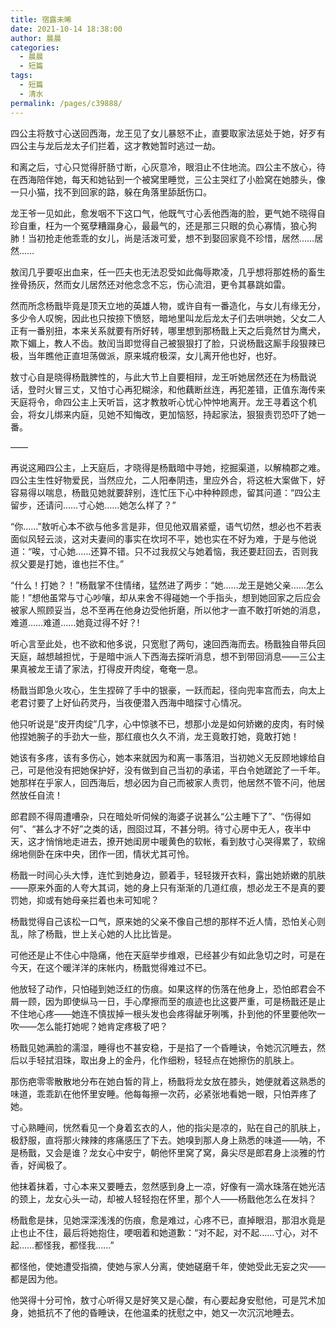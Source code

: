 ```yaml
---
title: 宿露未晞
date: 2021-10-14 18:38:00
author: 晨晨
categories: 
  - 晨晨
  - 短篇
tags: 
  - 短篇
  - 清水
permalink: /pages/c39888/
---
```


四公主将敖寸心送回西海，龙王见了女儿暴怒不止，直要取家法惩处于她，好歹有四公主与龙后龙太子们拦着，这才教她暂时逃过一劫。

和离之后，寸心只觉得肝肠寸断，心灰意冷，眼泪止不住地流。四公主不放心，待在西海陪伴她，每天和她钻到一个被窝里睡觉，三公主哭红了小脸窝在她膝头，像一只小猫，找不到回家的路，躲在角落里舔舐伤口。

<!-- more -->

龙王爷一见如此，愈发咽不下这口气，他既气寸心丢他西海的脸，更气她不晓得自珍自重，枉为一个冤孽糟蹋身心，最最气的，还是那三只眼的负心寡情，狼心狗肺！当初抢走他乖乖的女儿，尚是活泼可爱，想不到娶回家竟不珍惜，居然……居然……

敖闰几乎要呕出血来，任一匹夫也无法忍受如此侮辱欺凌，几乎想将那姓杨的畜生挫骨扬灰，然而女儿居然还对他念念不忘，伤心流泪，更令其暴跳如雷。

然而所念杨戬毕竟是顶天立地的英雄人物，或许自有一番造化，与女儿有缘无分，多少令人叹惋，因此也只按捺下愤怒，暗地里叫龙后龙太子们去哄哄她，父女二人正有一番别扭，本来关系就要有所好转，哪里想到那杨戬上天之后竟然甘为鹰犬，欺下媚上，教人不齿。敖闰当即觉得自己被狠狠打了脸，只说杨戬这厮手段狠辣已极，当年瞧他正直坦荡做派，原来城府极深，女儿离开他也好，也好。

敖寸心自是晓得杨戬脾性的，与此大节上自要相辩，龙王听她居然还在为杨戬说话，登时火冒三丈，又怕寸心再犯糊涂，和他藕断丝连，再犯差错，正值东海传来天庭将令，命四公主上天听旨，这才教敖听心忧心忡忡地离开。龙王寻着这个机会，将女儿绑来内庭，见她不知悔改，更加恼怒，持起家法，狠狠责罚恐吓了她一番。

——

再说这厢四公主，上天庭后，才晓得是杨戬暗中寻她，挖掘渠道，以解楠郡之难。四公主生性好物爱民，当然应允，二人阳奉阴违，里应外合，将这桩大案做下，好容易得以喘息，杨戬见她就要辞别，连忙压下心中种种顾虑，留其问道：“四公主留步，还请问……寸心她……她怎么样了？”

“你……”敖听心本不欲与他多言是非，但见他双眉紧蹙，语气切然，想必也不若表面似风轻云淡，这对夫妻间的事实在坎坷不平，她也实在不好为难，于是与他说道：“唉，寸心她……还算不错。只不过我叔父与她着恼，我还要赶回去，否则我叔父要是打她，谁也拦不住。”

“什么！打她？！”杨戬掌不住情绪，猛然进了两步：“她……龙王是她父亲……怎么能！”想他虽常与寸心吵嚷，却从来舍不得碰她一个手指头，想到她回家之后应会被家人照顾妥当，总不至再在他身边受他折磨，所以他才一直不敢打听她的消息，难道……难道……她竟过得不好？!

听心言至此处，也不欲和他多说，只宽慰了两句，速回西海而去。杨戬独自带兵回天庭，越想越担忧，于是暗中派人下西海去探听消息，想不到带回消息——三公主果真被龙王请了家法，打得皮开肉绽，奄奄一息。

杨戬当即急火攻心，生生捏碎了手中的银豪，一跃而起，径向兜率宫而去，向太上老君讨要了上好仙药灵丹，当夜便潜入西海中暗探寸心情况。

他只听说是“皮开肉绽”几字，心中惊骇不已，想那小龙是如何娇嫩的皮肉，有时候他捏她腕子的手劲大一些，那红痕也久久不消，龙王竟敢打她，竟敢打她！

她该有多疼，该有多伤心，她本来就因为和离一事落泪，当初她义无反顾地嫁给自己，可是他没有把她保护好，没有做到自己当初的承诺，平白令她蹉跎了一千年。她那样在乎家人，回西海后，想必因为自己而被家人责罚，他居然不管不问，他居然放任自流！

郎君顾不得周遭嘈杂，只在暗处听伺候的海婆子说甚么“公主睡下了”、“伤得如何”、“甚么才不好”之类的话，囫囵过耳，不甚分明。待寸心房中无人，夜半中天，这才悄悄地走进去，撩开她闺房中暖黄色的软帐，看到敖寸心哭得累了，软绵绵地侧卧在床中央，团作一团，情状尤其可怜。

杨戬一时间心头大悸，连忙到她身边，颤着手，轻轻拨开衣料，露出她娇嫩的肌肤——原来外面的人夸大其词，她的身上只有渐渐的几道红痕，想必龙王不是真的要罚她，抑或有她母亲拦着也未可知呢？

杨戬觉得自己该松一口气，原来她的父亲不像自己想的那样不近人情，恐怕关心则乱，除了杨戬，世上关心她的人比比皆是。

可他还是止不住心中隐痛，他在天庭举步维艰，已经甚少有如此急切之时，可是在今天，在这个暖洋洋的床帐内，杨戬觉得难过不已。

他放轻了动作，只怕碰到她泛红的伤痕。如果这样的伤落在他身上，恐怕郎君会不屑一顾，因为即使纵马一日，手心摩擦而至的痕迹也比这要严重，可是杨戬还是止不住地心疼——她连不慎拔掉一根头发也会疼得龇牙咧嘴，扑到他的怀里要他吹一吹——怎么能打她呢？她肯定疼极了吧？

杨戬见她满脸的濡湿，睡得也不甚安稳，于是掐了一个昏睡诀，令她沉沉睡去，然后以手轻拭泪珠，取出身上的金丹，化作细粉，轻轻点在她擦伤的肌肤上。

那伤疤零零散散地分布在她白皙的背上，杨戬将龙女放在膝头，她便就着这熟悉的味道，乖乖趴在他怀里安睡。他每每擦一次药，必紧张地看她一眼，只怕弄疼了她。

寸心熟睡间，恍然看见一个身着玄衣的人，他的指尖是凉的，贴在自己的肌肤上，极舒服，直将那火辣辣的疼痛感压了下去。她嗅到那人身上熟悉的味道——呐，不是杨戬，又会是谁？龙女心中安宁，朝他怀里窝了窝，鼻尖尽是郎君身上淡雅的竹香，好闻极了。

他抹着抹着，寸心本来又要睡去，忽然感到身上一凉，好像有一滴水珠落在她光洁的颈上，龙女心头一动，却被人轻轻抱在怀里，那个人——杨戬他怎么在发抖？

杨戬愈是抹，见她深深浅浅的伤痕，愈是难过，心疼不已，直掉眼泪，那泪水竟是止也止不住，最后将她抱住，哽咽着和她道歉：“对不起，对不起……寸心，对不起……都怪我，都怪我……”

都怪他，使她遭受指摘，使她与家人分离，使她磋磨千年，使她受此无妄之灾——都是因为他。

他哭得十分可怜，敖寸心听得又是好笑又是心酸，有心要起身安慰他，可是咒术加身，她抵抗不了他的昏睡诀，在他温柔的抚慰之中，她又一次沉沉地睡去。
